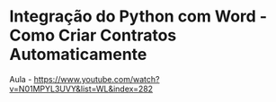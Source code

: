 # Integração do Python com Word - Como Criar Contratos Automaticamente
Aula - https://www.youtube.com/watch?v=N01MPYL3UVY&list=WL&index=282
